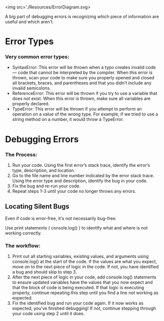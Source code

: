 <img src='./Resources/ErrorDiagram.svg>

A big part of debugging errors is recognizing which piece of information are useful and which aren't. 

# Error Types

### Very common error types:

* SyntaxError: This error will be thrown when a typo creates invalid code — code that cannot be interpreted by the compiler. When this error is thrown, scan your code to make sure you properly opened and closed all brackets, braces, and parentheses and that you didn’t include any invalid semicolons.
* ReferenceError: This error will be thrown if you try to use a variable that does not exist. When this error is thrown, make sure all variables are properly declared.
* TypeError: This error will be thrown if you attempt to perform an operation on a value of the wrong type. For example, if we tried to use a string method on a number, it would throw a TypeError.

# Debugging Errors

### The Process:

1. Run your code. Using the first error’s stack trace, identify the error’s type, description, and location.
1. Go to the file name and line number indicated by the error stack trace. Using the error type and description, identify the bug in your code.
1. Fix the bug and re-run your code.
1. Repeat steps 1-3 until your code no longer throws any errors.

## Locating Silent Bugs

Even if code is error-free, it's not necessarily bug-free.

Use print statements ( console.log() ) to identify what and where is not working correctly.

### The workflow:

1. Print out all starting variables, existing values, and arguments using console.log() at the start of the code. If the values are what you expect, move on to the next piece of logic in the code. If not, you have identified a bug and should skip to step 3.
2. After the next piece of logic in your code, add console.log() statements to ensure updated variables have the values that you now expect and that the block of code is being executed. If that logic is executing properly, continue repeating this step until you find a line not working as expected.
3. Fix the identified bug and run your code again. If it now works as expected, you’ve finished debugging! If not, continue stepping through your code using step 2 until it does.

